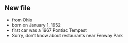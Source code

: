 ## New file
- from Ohio
- born on January 1, 1952
- first car was a 1967 Pontiac Tempest
- Sorry, don't know about restaurants near Fenway Park
